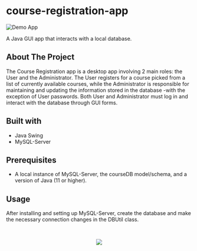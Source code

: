 # course-registration-app 
![Demo App](https://img.shields.io/badge/demo_app-blue)

A Java GUI app that interacts with a local database. 

## About The Project

The Course Registration app is a desktop app involving 2 main roles: the User and the Administrator. The User registers for a course picked from a list of currently available courses, while the Administrator is responsible for maintaining and updating the information stored in the database -with the exception of User passwords. Both User and Administrator must log in and interact with the database through GUI forms.

## Built with

* Java Swing
* MySQL-Server

## Prerequisites

* A local instance of MySQL-Server, the courseDB model/schema, and a version of Java (11 or higher).

## Usage

After installing and setting up MySQL-Server, create the database and make the necessary connection changes in the DBUtil class.

<br>

<p align="center">
  <a href="https://skillicons.dev">
    <img src="https://skillicons.dev/icons?i=java,eclipse,mysql&theme=light" />
  </a>
</p>
